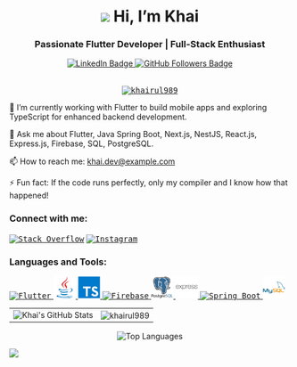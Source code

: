 <h1 align="center"><img src="https://media.giphy.com/media/hvRJCLFzcasrR4ia7z/giphy.gif" width="30px"/> Hi, I’m Khai</h1>
<h3 align="center">Passionate Flutter Developer | Full-Stack Enthusiast</h3>
<div id="badges" align="center">
  <a href="https://www.linkedin.com/in/khairul989/"> <img src="https://img.shields.io/badge/LinkedIn-blue?style=for-the-badge&logo=linkedin&logoColor=white" alt="LinkedIn Badge"/> </a>
  <a href="https://github.com/Khairul989"><img src="https://img.shields.io/github/followers/Khairul989?label=Followers&style=social" alt="GitHub Followers Badge"/></a>
  <br>
  <img src="https://komarev.com/ghpvc/?username=khairul989&style=for-the-badge&color=blue" alt=""/>
</div>
<p align="center"> <a href="https://github.com/ryo-ma/github-profile-trophy"><kbd><img src="https://github-profile-trophy.vercel.app/?username=khairul989&theme=onedark&row=2&column=4&margin-w=15&margin-h=15" alt="khairul989" /></kbd></a> </p>
🌱 I’m currently working with Flutter to build mobile apps and exploring TypeScript for enhanced backend development.

💬 Ask me about Flutter, Java Spring Boot, Next.js, NestJS, React.js, Express.js, Firebase, SQL, PostgreSQL.

📫 How to reach me: khai.dev@example.com

⚡ Fun fact: If the code runs perfectly, only my compiler and I know how that happened!

<h3 align="left">Connect with me:</h3>
<p align="left">
<a href="https://stackoverflow.com/users/khairul989" target="blank"><kbd><img align="center" src="https://raw.githubusercontent.com/rahuldkjain/github-profile-readme-generator/master/src/images/icons/Social/stack-overflow.svg" alt="Stack Overflow" height="30" width="40" /></kbd></a>
<a href="https://www.instagram.com/khairul989/" target="blank"><kbd><img align="center" src="https://raw.githubusercontent.com/rahuldkjain/github-profile-readme-generator/master/src/images/icons/Social/instagram.svg" alt="Instagram" height="30" width="40" /></kbd></a>
</p>
<h3 align="left">Languages and Tools:</h3>
<p align="left">
<a href="https://flutter.dev" target="_blank" rel="noreferrer"> <kbd><img src="https://www.vectorlogo.zone/logos/flutterio/flutterio-icon.svg" alt="Flutter" width="40" height="40"/></kbd> </a>
<a href="https://www.java.com" target="_blank" rel="noreferrer"> <kbd><img src="https://raw.githubusercontent.com/devicons/devicon/master/icons/java/java-original.svg" alt="Java" width="40" height="40"/></kbd> </a>
<a href="https://www.typescriptlang.org/" target="_blank" rel="noreferrer"> <kbd><img src="https://raw.githubusercontent.com/devicons/devicon/master/icons/typescript/typescript-original.svg" alt="TypeScript" width="40" height="40"/></kbd> </a>
<a href="https://firebase.google.com/" target="_blank" rel="noreferrer"> <kbd><img src="https://www.vectorlogo.zone/logos/firebase/firebase-icon.svg" alt="Firebase" width="40" height="40"/></kbd> </a>
<a href="https://www.postgresql.org/" target="_blank" rel="noreferrer"> <kbd><img src="https://raw.githubusercontent.com/devicons/devicon/master/icons/postgresql/postgresql-original-wordmark.svg" alt="PostgreSQL" width="40" height="40"/></kbd> </a>
<a href="https://expressjs.com/" target="_blank" rel="noreferrer"> <kbd><img src="https://raw.githubusercontent.com/devicons/devicon/master/icons/express/express-original-wordmark.svg" alt="Express.js" width="40" height="40"/></kbd> </a>
<a href="https://spring.io/projects/spring-boot" target="_blank" rel="noreferrer"> <kbd><img src="https://www.vectorlogo.zone/logos/springio/springio-icon.svg" alt="Spring Boot" width="40" height="40"/></kbd> </a>
<a href="https://www.mysql.com/" target="_blank" rel="noreferrer"> <kbd><img src="https://raw.githubusercontent.com/devicons/devicon/master/icons/mysql/mysql-original-wordmark.svg" alt="MySQL" width="40" height="40"/></kbd> </a>
</p>
<table>
   <tr>
      <td><img src="https://github-readme-stats.vercel.app/api?username=khairul989&include_all_commits=true&count_private=true&show_icons=true&line_height=24&title_color=1363DF&icon_color=47B5FF&text_color=DFF6FF&bg_color=0,000000,130F40" alt="Khai's GitHub Stats" /></td>
      <td><img align="center" src="https://github-readme-streak-stats.herokuapp.com/?user=khairul989&theme=dark&line_height=23" alt="khairul989" /></td>
   </tr>
</table>
<div align="center">
<p><img align="center" src="https://github-readme-stats.vercel.app/api/top-langs/?username=khairul989&show_icons=true&locale=en&layout=compact&title_color=7A7ADB&icon_color=2234AE&text_color=D3D3D3&bg_color=0,000000,130F40" alt="Top Languages" /></p>
</div>
<p><kbd><img src="https://github-readme-activity-graph.cyclic.app/graph?username=khairul989&theme=react-dark"></kbd></p>
